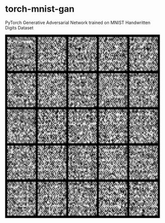 # torch-mnist-gan

PyTorch Generative Adversarial Network trained on MNIST Handwritten Digits Dataset

<img src="gen-images.gif" alt="Generated Images" width="600" height="600">